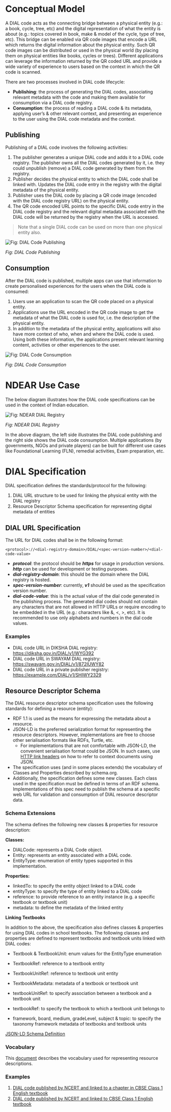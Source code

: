# Conceptual Model
A DIAL code acts as the connecting bridge between a physical entity (e.g.: a book, cycle, tree, etc) and the digital representation of what the entity is about (e.g.: topics covered in book, make & model of the cycle, type of tree, etc). This bridge can be enabled via QR code images that encode a URL which returns the digital information about the physical entity. Such QR code images can be distributed or used in the physical world (by placing them on physical entities like books, cycles or trees). Different applications can leverage the information returned by the QR coded URL and provide a wide variety of experience to users based on the context in which the QR code is scanned.


There are two processes involved in DIAL code lifecycle:
- **Publishing**: the process of generating the DIAL codes, associating relevant metadata with the code and making them available for consumption via a DIAL code registry.
- **Consumption**: the process of reading a DIAL code & its metadata, applying user’s & other relevant context, and presenting an experience to the user using the DIAL code metadata and the context.

## Publishing
Publishing of a DIAL code involves the following activities:

1. The publisher generates a unique DIAL code and adds it to a DIAL code registry. The publisher owns all the DIAL codes generated by it, i.e. they could unpublish (remove) a DIAL code generated by them from the registry.
2. Publisher decides the physical entity to which the DIAL code shall be linked with. Updates the DIAL code entry in the registry with the digital metadata of the physical entity.
3. Publisher uses the DIAL code by placing a QR code image (encoded with the DIAL code registry URL) on the physical entity.
4. The QR code encoded URL points to the specific DIAL code entry in the DIAL code registry and the relevant digital metadata associated with the DIAL code will be returned by the registry when the URL is accessed. 

> Note that a single DIAL code can be used on more than one physical entity also.

![Fig: DIAL Code Publishing](https://github.com/sunbird-specs/DIAL-specs/blob/main/v1/images/DIAL_Code_Publish.drawio.png)

_Fig: DIAL Code Publishing_

## Consumption
After the DIAL code is published, multiple apps can use that information to create personalised experiences for the users when the DIAL code is consumed:

1. Users use an application to scan the QR code placed on a physical entity.
2. Applications use the URL encoded in the QR code image to get the metadata of what the DIAL code is used for, i.e. the description of the physical entity.
3. In addition to the metadata of the physical entity, applications will also have more context of who, when and where the DIAL code is used. Using both these information, the applications present relevant learning content, activities or other experiences to the user.

![Fig: DIAL Code Consumption ](https://github.com/sunbird-specs/DIAL-specs/blob/main/v1/images/DIAL_code_consumption.drawio.png)

_Fig: DIAL Code Consumption_

# NDEAR Use Case
The below diagram illustrates how the DIAL code specifications can be used in the context of Indian education.

![Fig: NDEAR DIAL Registry](https://github.com/sunbird-specs/DIAL-specs/blob/main/v1/images/QR%20and%20Discovery%20infographics.png)

_Fig: NDEAR DIAL Registry_

In the above diagram, the left side illustrates the DIAL code publishing and the right side shows the DIAL code consumption. Multiple applications (by governments, NGOs and private players) can be built for different use cases like Foundational Learning (FLN), remedial activities, Exam preparation, etc.

# DIAL Specification
DIAL specification defines the standards/protocol for the following:

1. DIAL URL structure to be used for linking the physical entity with the DIAL registry 
2. Resource Descriptor Schema specification for representing digital metadata of entities  

## DIAL URL Specification
The URL for DIAL codes shall be in the following format:

```
<protocol>://<dial-registry-domain>/DIAL/<spec-version-number>/<dial-code-value> 
```

- **_protocol_**: the protocol should be **_https_** for usage in production versions. **_http_** can be used for development or testing purposes.
- **_dial-registry-domain_**: this should be the domain where the DIAL registry is hosted.
- **_spec-version-number_**: currently, **_v1_** should be used as the specification version number.
- **_dial-code-value_**: this is the actual value of the dial code generated in the publishing process. The generated dial codes should not contain any characters that are not allowed in HTTP URLs or require encoding to be embedded in the URL (e.g.: characters like &, <, >, etc). It is recommended to use only alphabets and numbers in the dial code values.

### Examples
- DIAL code URL in DIKSHA DIAL registry: https://diksha.gov.in/DIAL/v1/WYG392
- DIAL code URL in SWAYAM DIAL registry: https://swayam.gov.in/DIAL/v1/872IUWY82
- DIAL code URL in a private publisher registry: https://example.com/DIAL/v1/SHIWY2329

## Resource Descriptor Schema
The DIAL resource descriptor schema specification uses the following standards for defining a resource (entity):

- RDF 1.1 is used as the means for expressing the metadata about a resource.
- JSON-LD is the preferred serialization format for representing the resource descriptors. However, implementations are free to choose other serialisation formats like RDFs, Turtle, etc.
  - For implementations that are not comfortable with JSON-LD, the convenient serialisation format could be JSON. In such cases, use [HTTP link headers](https://www.w3.org/TR/json-ld11/#interpreting-json-as-json-ld) on how to refer to context documents using JSON.
- The specification uses (and in some places extends) the vocabulary of Classes and Properties described by schema.org.
- Additionally, the specification defines some new classes. Each class used in the specification must be defined in terms of an RDF schema. Implementations of this spec need to publish the schema at a specific web URL for validation and consumption of DIAL resource descriptor data.

### Schema Extensions
The schema defines the following new classes & properties for resource description:

**Classes:**
- DIALCode: represents a DIAL Code object. 
- Entity: represents an entity associated with a DIAL code.
- EntityType: enumeration of entity types supported in this implementation.

**Properties:**
- linkedTo: to specify the entity object linked to a DIAL code
- entityType: to specify the type of entity linked to a DIAL code
- reference: to provide reference to an entity instance (e.g. a specific textbook or textbook unit)
- metadata: to define the metadata of the linked entity

**Linking Textbooks**

In addition to the above, the specification also defines classes & properties for using DIAL codes in school textbooks. The following classes and properties are defined to represent textbooks and textbook units linked with DIAL codes:

- Textbook & TextbookUnit: enum values for the EntityType enumeration
- TextbookRef: reference to a textbook entity
- TextbookUnitRef: reference to textbook unit entity
- TextbookMetadata: metadata of a textbook or textbook unit

- textbookUnitRef: to specify association between a textbook and a textbook unit
- textbookRef: to specify the textbook to which a textbook unit belongs to
- framework, board, medium, gradeLevel, subject & topic: to specify the taxonomy framework metadata of textbooks and textbook units

[JSON-LD Schema Definition](https://github.com/sunbird-specs/DIAL-specs/blob/main/v1/schema.jsonld)

### Vocabulary
This [document](https://github.com/sunbird-specs/DIAL-specs/blob/main/v1/context.json) describes the vocabulary used for representing resource descriptions.

### Examples

1. [DIAL code published by NCERT and linked to a chapter in CBSE Class 1 English textbook](https://github.com/sunbird-specs/DIAL-specs/blob/main/v1/examples/example1.json)
2. [DIAL code published by NCERT and linked to CBSE Class 1 English textbook](https://github.com/sunbird-specs/DIAL-specs/blob/main/v1/examples/example2.json)

